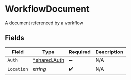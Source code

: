# WorkflowDocument

A document referenced by a workflow


## Fields

| Field                                              | Type                                               | Required                                           | Description                                        |
| -------------------------------------------------- | -------------------------------------------------- | -------------------------------------------------- | -------------------------------------------------- |
| `Auth`                                             | [*shared.Auth](../../../pkg/models/shared/auth.md) | :heavy_minus_sign:                                 | N/A                                                |
| `Location`                                         | *string*                                           | :heavy_check_mark:                                 | N/A                                                |